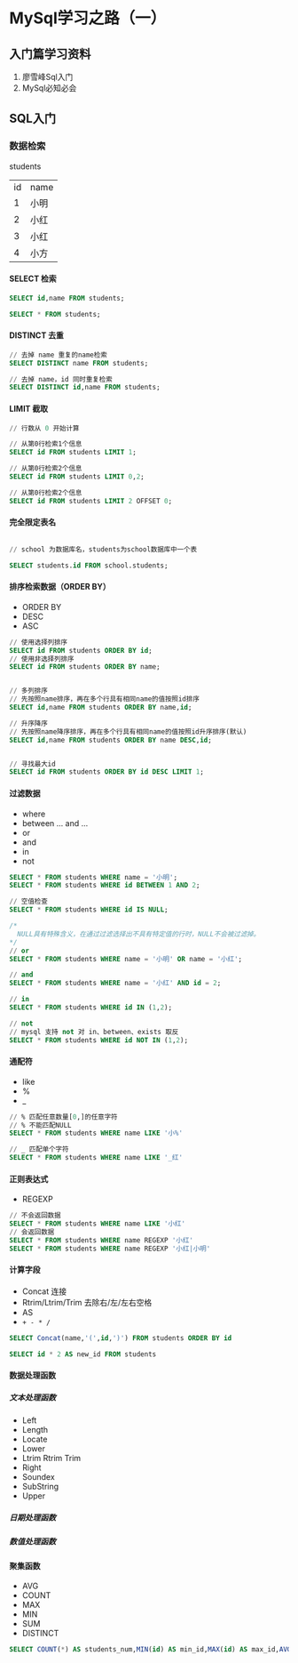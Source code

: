 # MySql学习之路（一）

## 入门篇学习资料

1. 廖雪峰Sql入门
2. MySql必知必会

## SQL入门

### 数据检索

students
<table>
  <tr>
    <td>id</td>
    <td>name</td>
  </tr>
  <tr>
    <td>1</td>
    <td>小明</td>
  </tr>
  <tr>
    <td>2</td>
    <td>小红</td>
  </tr>
  <tr>
    <td>3</td>
    <td>小红</td>
  </tr>
  <tr>
    <td>4</td>
    <td>小方</td>
  </tr>
</table>

#### SELECT 检索

````sql
SELECT id,name FROM students;

SELECT * FROM students;
````

#### DISTINCT 去重

````sql
// 去掉 name 重复的name检索
SELECT DISTINCT name FROM students;

// 去掉 name，id 同时重复检索
SELECT DISTINCT id,name FROM students;

````

#### LIMIT 截取

````sql
// 行数从 0 开始计算

// 从第0行检索1个信息  
SELECT id FROM students LIMIT 1;

// 从第0行检索2个信息
SELECT id FROM students LIMIT 0,2;

// 从第0行检索2个信息
SELECT id FROM students LIMIT 2 OFFSET 0;


````

#### 完全限定表名

````sql

// school 为数据库名，students为school数据库中一个表

SELECT students.id FROM school.students;

````

#### 排序检索数据（ORDER BY）

- ORDER BY
- DESC
- ASC

````sql
// 使用选择列排序
SELECT id FROM students ORDER BY id;
// 使用非选择列排序
SELECT id FROM students ORDER BY name;


// 多列排序
// 先按照name排序，再在多个行具有相同name的值按照id排序
SELECT id,name FROM students ORDER BY name,id;

// 升序降序
// 先按照name降序排序，再在多个行具有相同name的值按照id升序排序(默认)
SELECT id,name FROM students ORDER BY name DESC,id;


// 寻找最大id
SELECT id FROM students ORDER BY id DESC LIMIT 1;
````

#### 过滤数据

- where
- between ... and ...
- or
- and
- in
- not

````sql
SELECT * FROM students WHERE name = '小明';
SELECT * FROM students WHERE id BETWEEN 1 AND 2;

// 空值检查
SELECT * FROM students WHERE id IS NULL;

/*
  NULL具有特殊含义，在通过过滤选择出不具有特定值的行时，NULL不会被过滤掉。
*/
// or
SELECT * FROM students WHERE name = '小明' OR name = '小红';

// and
SELECT * FROM students WHERE name = '小红' AND id = 2;

// in
SELECT * FROM students WHERE id IN (1,2);

// not
// mysql 支持 not 对 in、between、exists 取反
SELECT * FROM students WHERE id NOT IN (1,2);

````

#### 通配符

- like
- %
- _

````sql
// % 匹配任意数量[0,]的任意字符
// % 不能匹配NULL
SELECT * FROM students WHERE name LIKE '小%'

// _ 匹配单个字符
SELECT * FROM students WHERE name LIKE '_红'


````

#### 正则表达式

- REGEXP

````sql
// 不会返回数据
SELECT * FROM students WHERE name LIKE '小红'
// 会返回数据
SELECT * FROM students WHERE name REGEXP '小红'
SELECT * FROM students WHERE name REGEXP '小红|小明'

````

#### 计算字段

- Concat 连接
- Rtrim/Ltrim/Trim  去除右/左/左右空格
- AS
- `+ - * /`

````sql
SELECT Concat(name,'(',id,')') FROM students ORDER BY id

SELECT id * 2 AS new_id FROM students
````

#### 数据处理函数

##### 文本处理函数

- Left
- Length
- Locate
- Lower
- Ltrim Rtrim Trim
- Right
- Soundex
- SubString
- Upper

##### 日期处理函数

##### 数值处理函数

#### 聚集函数

- AVG
- COUNT
- MAX
- MIN
- SUM
- DISTINCT

````sql
SELECT COUNT(*) AS students_num,MIN(id) AS min_id,MAX(id) AS max_id,AVG(DISTINCT id) FROM students

````